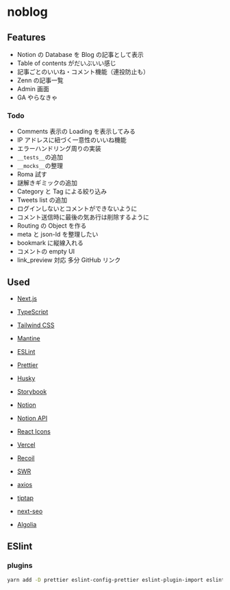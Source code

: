 # noblog

## Features

- Notion の Database を Blog の記事として表示
- Table of contents がだいぶいい感じ
- 記事ごとのいいね・コメント機能（連投防止も）
- Zenn の記事一覧
- Admin 画面
- GA やらなきゃ

### Todo

- Comments 表示の Loading を表示してみる
- IP アドレスに紐づく一意性のいいね機能
- エラーハンドリング周りの実装
- `__tests__`の追加
- `__mocks__`の整理
- Roma 試す
- 謎解きギミックの追加
- Category と Tag による絞り込み
- Tweets list の追加
- ログインしないとコメントができないように
- コメント送信時に最後の気あ行は削除するように
- Routing の Object を作る
- meta と json-ld を整理したい
- bookmark に縦線入れる
- コメントの empty UI
- link_preview 対応 多分 GitHub リンク

## Used

- [Next.js](https://nextjs.org/)
- [TypeScript](https://www.typescriptlang.org/)
- [Tailwind CSS](https://tailwindcss.com/)
- [Mantine](https://mantine.dev/)
- [ESLint](https://eslint.org/)
- [Prettier](https://prettier.io/)
- [Husky](https://typicode.github.io/husky/#/)
- [Storybook](https://storybook.js.org/)
- [Notion](https://www.notion.so/)
- [Notion API](https://developers.notion.com/)
- [React Icons](https://react-icons.github.io/react-icons/)
- [Vercel](https://vercel.com/)
- [Recoil](https://recoiljs.org/)
- [SWR](https://swr.vercel.app/)
- [axios](https://axios-http.com/)
- [tiptap](https://tiptap.dev/)
- [next-seo](https://github.com/garmeeh/next-seo)

- [Algolia](https://www.algolia.com/)

## ESlint

### plugins

```sh
yarn add -D prettier eslint-config-prettier eslint-plugin-import eslint-plugin-unused-imports @typescript-eslint/parser @typescript-eslint/eslint-plugin
```

